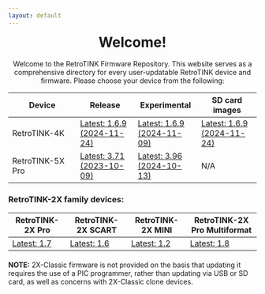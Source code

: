 ```yaml
---
layout: default
---
```


<h1 align="center" style="margin-top: 0px;">Welcome!</h1>
<p align="center" >Welcome to the RetroTINK Firmware Repository. This website serves as a comprehensive directory for every user-updatable RetroTINK device and firmware. Please choose your device from the following:</p>

| Device | Release | Experimental | SD card images |
|-------|--------|---------|---------|
| RetroTINK-4K | [Latest: 1.6.9<br/>(2024-11-24)](4k.md) | [Latest: 1.6.9<br/>(2024-11-09)](4k-experimental.md) | [Latest: 1.6.9<br/>(2024-11-24)](4k-sdcards.md) |
| RetroTINK-5X Pro | [Latest: 3.71<br/>(2023-10-09)](5x.md) | [Latest: 3.96<br/>(2024-10-13)](5x-experimental.md) | N/A |

<p style="margin:20px;"></p>

### RetroTINK-2X family devices:

| RetroTINK-2X Pro | RetroTINK-2X SCART | RetroTINK-2X MINI | RetroTINK-2X Pro Multiformat |
|-------|--------|---------|---------|
| [Latest: 1.7](2xpro.md) | [Latest: 1.6](2xscart.md) | [Latest: 1.2](2xmini.md) | [Latest: 1.8](2xm.md) |

<p style="margin:20px;"></p>

<div style="margin: 0 0 -20px 0"><p><strong>NOTE:</strong> 2X-Classic firmware is not provided on the basis that updating it requires the use of a PIC programmer, rather than updating via USB or SD card, as well as concerns with 2X-Classic clone devices.</p></div>

<p hidden>This APT has Super Cow Powers</p>
